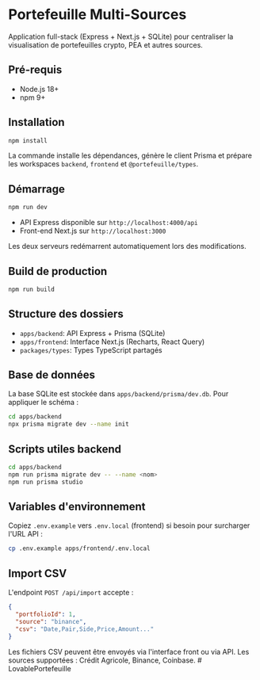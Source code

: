 # Portefeuille Multi-Sources

Application full-stack (Express + Next.js + SQLite) pour centraliser la visualisation de portefeuilles crypto, PEA et autres sources.

## Pré-requis
- Node.js 18+
- npm 9+

## Installation
```bash
npm install
```

La commande installe les dépendances, génère le client Prisma et prépare les workspaces `backend`, `frontend` et `@portefeuille/types`.

## Démarrage
```bash
npm run dev
```

- API Express disponible sur `http://localhost:4000/api`
- Front-end Next.js sur `http://localhost:3000`

Les deux serveurs redémarrent automatiquement lors des modifications.

## Build de production
```bash
npm run build
```

## Structure des dossiers
- `apps/backend`: API Express + Prisma (SQLite)
- `apps/frontend`: Interface Next.js (Recharts, React Query)
- `packages/types`: Types TypeScript partagés

## Base de données
La base SQLite est stockée dans `apps/backend/prisma/dev.db`. Pour appliquer le schéma :
```bash
cd apps/backend
npx prisma migrate dev --name init
```

## Scripts utiles backend
```bash
cd apps/backend
npm run prisma migrate dev -- --name <nom>
npm run prisma studio
```

## Variables d'environnement
Copiez `.env.example` vers `.env.local` (frontend) si besoin pour surcharger l'URL API :
```bash
cp .env.example apps/frontend/.env.local
```

## Import CSV
L'endpoint `POST /api/import` accepte :
```json
{
  "portfolioId": 1,
  "source": "binance",
  "csv": "Date,Pair,Side,Price,Amount..."
}
```

Les fichiers CSV peuvent être envoyés via l'interface front ou via API. Les sources supportées : Crédit Agricole, Binance, Coinbase.
#   L o v a b l e P o r t e f e u i l l e  
 